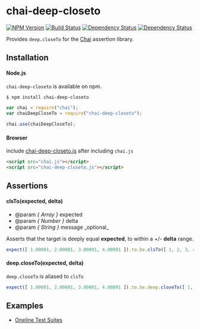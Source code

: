 # chai-deep-closeto
[![NPM Version](http://img.shields.io/npm/v/chai-deep-closeTo.svg?style=flat)](https://www.npmjs.org/package/chai-deep-closeTo)
[![Build Status](http://img.shields.io/travis/mohayonao/chai-deep-closeTo.svg?style=flat)](https://travis-ci.org/mohayonao/chai-deep-closeTo)
[![Dependency Status](http://img.shields.io/david/mohayonao/chai-deep-closeTo.svg?style=flat)](https://david-dm.org/mohayonao/chai-deep-closeTo)
[![Dependency Status](http://img.shields.io/david/dev/mohayonao/chai-deep-closeTo.svg?style=flat)](https://david-dm.org/mohayonao/chai-deep-closeTo)

Provides `deep.closeTo` for the [Chai](http://chaijs.com/) assertion library.

## Installation

#### Node.js

`chai-deep-closeto` is available on npm.

```sh
$ npm install chai-deep-closeto
```

```javascript
var chai = require("chai");
var chaiDeepCloseTo = require("chai-deep-closeto");

chai.use(chaiDeepCloseTo);
```

#### Browser

include [chai-deep-closeto.js](http://mohayonao.github.io/chai-deep-closeTo/test/chai-deep-closeto.js) after including `chai.js`

```html
<script src="chai.js"></script>
<script src="chai-deep-closeto.js"></script>
```

## Assertions

#### clsTo(expected, delta)

- @param _{ Array  }_ expected
- @param _{ Number }_ delta
- @param _{ String }_ message \_optional\_

Asserts that the target is deeply equal **expected**, to within a +/- **delta** range.

```javascript
expect([ 1.00001, 2.00001, 3.00001, 4.00001 ]).to.be.clsTo([ 1, 2, 3, 4 ], 1e-4);
```

#### deep.closeTo(expected, delta)

`deep.closeTo` is aliased to `clsTo`

```javascript
expect([ 1.00001, 2.00001, 3.00001, 4.00001 ]).to.be.deep.closeTo([ 1, 2, 3, 4 ], 1e-4);
```

## Examples

- [Oneline Test Suites](http://mohayonao.github.io/chai-deep-closeTo/)
